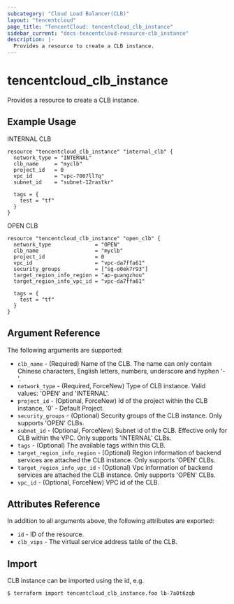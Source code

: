 ```yaml
---
subcategory: "Cloud Load Balancer(CLB)"
layout: "tencentcloud"
page_title: "TencentCloud: tencentcloud_clb_instance"
sidebar_current: "docs-tencentcloud-resource-clb_instance"
description: |-
  Provides a resource to create a CLB instance.
---
```


# tencentcloud_clb_instance

Provides a resource to create a CLB instance.

## Example Usage

INTERNAL CLB

```hcl
resource "tencentcloud_clb_instance" "internal_clb" {
  network_type = "INTERNAL"
  clb_name     = "myclb"
  project_id   = 0
  vpc_id       = "vpc-7007ll7q"
  subnet_id    = "subnet-12rastkr"

  tags = {
    test = "tf"
  }
}
```

OPEN CLB

```hcl
resource "tencentcloud_clb_instance" "open_clb" {
  network_type              = "OPEN"
  clb_name                  = "myclb"
  project_id                = 0
  vpc_id                    = "vpc-da7ffa61"
  security_groups           = ["sg-o0ek7r93"]
  target_region_info_region = "ap-guangzhou"
  target_region_info_vpc_id = "vpc-da7ffa61"

  tags = {
    test = "tf"
  }
}
```

## Argument Reference

The following arguments are supported:

* `clb_name` - (Required) Name of the CLB. The name can only contain Chinese characters, English letters, numbers, underscore and hyphen '-'.
* `network_type` - (Required, ForceNew) Type of CLB instance. Valid values: 'OPEN' and 'INTERNAL'.
* `project_id` - (Optional, ForceNew) Id of the project within the CLB instance, '0' - Default Project.
* `security_groups` - (Optional) Security groups of the CLB instance. Only supports 'OPEN' CLBs.
* `subnet_id` - (Optional, ForceNew) Subnet id of the CLB. Effective only for CLB within the VPC. Only supports 'INTERNAL' CLBs.
* `tags` - (Optional) The available tags within this CLB.
* `target_region_info_region` - (Optional) Region information of backend services are attached the CLB instance. Only supports 'OPEN' CLBs.
* `target_region_info_vpc_id` - (Optional) Vpc information of backend services are attached the CLB instance. Only supports 'OPEN' CLBs.
* `vpc_id` - (Optional, ForceNew) VPC id of the CLB.

## Attributes Reference

In addition to all arguments above, the following attributes are exported:

* `id` - ID of the resource.
* `clb_vips` - The virtual service address table of the CLB.


## Import

CLB instance can be imported using the id, e.g.

```
$ terraform import tencentcloud_clb_instance.foo lb-7a0t6zqb
```

